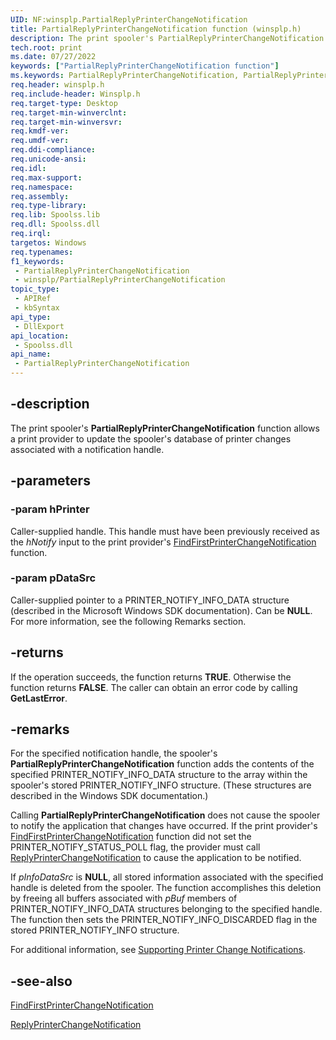 ```yaml
---
UID: NF:winsplp.PartialReplyPrinterChangeNotification
title: PartialReplyPrinterChangeNotification function (winsplp.h)
description: The print spooler's PartialReplyPrinterChangeNotification function allows a print provider to update the spooler's database of printer changes associated with a notification handle.
tech.root: print
ms.date: 07/27/2022
keywords: ["PartialReplyPrinterChangeNotification function"]
ms.keywords: PartialReplyPrinterChangeNotification, PartialReplyPrinterChangeNotification function [Print Devices], print.partialreplyprinterchangenotification, spoolfnc_95f9f0ac-2340-463b-9c8d-6c27130020d9.xml, winsplp/PartialReplyPrinterChangeNotification
req.header: winsplp.h
req.include-header: Winsplp.h
req.target-type: Desktop
req.target-min-winverclnt: 
req.target-min-winversvr: 
req.kmdf-ver: 
req.umdf-ver: 
req.ddi-compliance: 
req.unicode-ansi: 
req.idl: 
req.max-support: 
req.namespace: 
req.assembly: 
req.type-library: 
req.lib: Spoolss.lib
req.dll: Spoolss.dll
req.irql: 
targetos: Windows
req.typenames: 
f1_keywords:
 - PartialReplyPrinterChangeNotification
 - winsplp/PartialReplyPrinterChangeNotification
topic_type:
 - APIRef
 - kbSyntax
api_type:
 - DllExport
api_location:
 - Spoolss.dll
api_name:
 - PartialReplyPrinterChangeNotification
---
```


## -description

The print spooler's **PartialReplyPrinterChangeNotification** function allows a print provider to update the spooler's database of printer changes associated with a notification handle.

## -parameters

### -param hPrinter

Caller-supplied handle. This handle must have been previously received as the *hNotify* input to the print provider's [FindFirstPrinterChangeNotification](../winspool/nf-winspool-findfirstprinterchangenotification.md) function.

### -param pDataSrc

Caller-supplied pointer to a PRINTER_NOTIFY_INFO_DATA structure (described in the Microsoft Windows SDK documentation). Can be **NULL**. For more information, see the following Remarks section.

## -returns

If the operation succeeds, the function returns **TRUE**. Otherwise the function returns **FALSE**. The caller can obtain an error code by calling **GetLastError**.

## -remarks

For the specified notification handle, the spooler's **PartialReplyPrinterChangeNotification** function adds the contents of the specified PRINTER_NOTIFY_INFO_DATA structure to the array within the spooler's stored PRINTER_NOTIFY_INFO structure. (These structures are described in the Windows SDK documentation.)

Calling **PartialReplyPrinterChangeNotification** does not cause the spooler to notify the application that changes have occurred. If the print provider's [FindFirstPrinterChangeNotification](../winspool/nf-winspool-findfirstprinterchangenotification.md) function did not set the PRINTER_NOTIFY_STATUS_POLL flag, the provider must call [ReplyPrinterChangeNotification](./nf-winsplp-replyprinterchangenotification.md) to cause the application to be notified.

If *pInfoDataSrc* is **NULL**, all stored information associated with the specified handle is deleted from the spooler. The function accomplishes this deletion by freeing all buffers associated with *pBuf* members of PRINTER_NOTIFY_INFO_DATA structures belonging to the specified handle. The function then sets the PRINTER_NOTIFY_INFO_DISCARDED flag in the stored PRINTER_NOTIFY_INFO structure.

For additional information, see [Supporting Printer Change Notifications](/windows-hardware/drivers/print/supporting-printer-change-notifications).

## -see-also

[FindFirstPrinterChangeNotification](../winspool/nf-winspool-findfirstprinterchangenotification.md)

[ReplyPrinterChangeNotification](./nf-winsplp-replyprinterchangenotification.md)